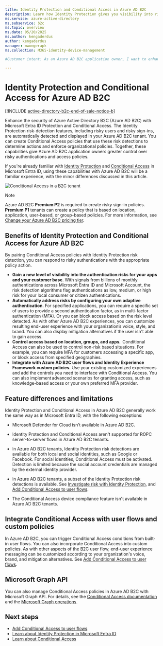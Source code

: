 ```yaml
---
title: Identity Protection and Conditional Access in Azure AD B2C
description: Learn how Identity Protection gives you visibility into risky sign-ins and risk detections. Find out how and Conditional Access lets you enforce organizational policies based on risk events in your Azure AD B2C tenants.
ms.service: azure-active-directory
ms.subservice: b2c
ms.topic: overview
ms.date: 05/20/2025
ms.author: kengaderdus
author: kengaderdus
manager: mwongerapk
ms.collection: M365-identity-device-management

#Customer intent: As an Azure AD B2C application owner, I want to enhance the security of my applications by using Identity Protection and Conditional Access, so that I can detect and respond to risky authentications and enforce organizational policies.

---
```


# Identity Protection and Conditional Access for Azure AD B2C
[!INCLUDE [active-directory-b2c-end-of-sale-notice-b](../../includes/active-directory-b2c-end-of-sale-notice-b.md)]

Enhance the security of Azure Active Directory B2C (Azure AD B2C) with Microsoft Entra ID Protection and Conditional Access. The Identity Protection risk-detection features, including risky users and risky sign-ins, are automatically detected and displayed in your Azure AD B2C tenant. You can create Conditional Access policies that use these risk detections to determine actions and enforce organizational policies. Together, these capabilities give Azure AD B2C application owners greater control over risky authentications and access policies.
  
If you're already familiar with [Identity Protection](../active-directory/identity-protection/overview-identity-protection.md) and [Conditional Access](../active-directory/conditional-access/overview.md) in Microsoft Entra ID, using these capabilities with Azure AD B2C will be a familiar experience, with the minor differences discussed in this article.

![Conditional Access in a B2C tenant](media/conditional-access-identity-protection-overview/conditional-access-b2c.png)

> [!NOTE]
> Azure AD B2C **Premium P2** is required to create risky sign-in policies. **Premium P1** tenants can create a policy that is based on location, application, user-based, or group-based policies. For more information, see [Change your Azure AD B2C pricing tier](billing.md#change-your-azure-ad-pricing-tier).

## Benefits of Identity Protection and Conditional Access for Azure AD B2C

By pairing Conditional Access policies with Identity Protection risk detection, you can respond to risky authentications with the appropriate policy action.

- **Gain a new level of visibility into the authentication risks for your apps and your customer base**. With signals from billions of monthly authentications across Microsoft Entra ID and Microsoft Account, the risk detection algorithms flag authentications as low, medium, or high risk for your local consumer or citizen authentications.
- **Automatically address risks by configuring your own adaptive authentication**. For specified applications, you can require a specific set of users to provide a second authentication factor, as in multi-factor authentication (MFA). Or you can block access based on the risk level detected. As with other Azure AD B2C experiences, you can customize resulting end-user experience  with your organization’s voice, style, and brand. You can also display mitigation alternatives if the user isn't able to gain access.
- **Control access based on location, groups, and apps**.  Conditional Access can also be used to control non-risk based situations. For example, you can require MFA for customers accessing a specific app, or block access from specified geographies.
- **Integrate with Azure AD B2C user flows and Identity Experience Framework custom policies**. Use your existing customized experiences and add the controls you need to interface with Conditional Access. You can also implement advanced scenarios for granting access, such as  knowledge-based access or your own preferred MFA provider.

## Feature differences and limitations

Identity Protection and Conditional Access in Azure AD B2C generally work the same way as in Microsoft Entra ID, with the following exceptions:

- Microsoft Defender for Cloud isn't available in Azure AD B2C.

- Identity Protection and Conditional Access aren't supported for ROPC server-to-server flows in Azure AD B2C tenants.

- In Azure AD B2C tenants, Identity Protection risk detections are available for both local and social identities, such as Google or Facebook. For social identities, Conditional Access must be activated. Detection is limited because the social account credentials are managed by the external identity provider.

- In Azure AD B2C tenants, a subset of the Identity Protection risk detections is available. See [Investigate risk with Identity Protection](identity-protection-investigate-risk.md), and [Add Conditional Access to user flows](conditional-access-user-flow.md).

- The Conditional Access device compliance feature isn't available in Azure AD B2C tenants.

## Integrate Conditional Access with user flows and custom policies

In Azure AD B2C, you can trigger Conditional Access conditions from built-in user flows. You can also incorporate Conditional Access into custom policies. As with other aspects of the B2C user flow, end-user experience messaging can be customized according to your organization's voice, brand, and mitigation alternatives. See [Add Conditional Access to user flows](conditional-access-user-flow.md).

## Microsoft Graph API

You can also manage Conditional Access policies in Azure AD B2C with Microsoft Graph API. For details, see the [Conditional Access documentation](../active-directory/conditional-access/overview.md) and the [Microsoft Graph operations](microsoft-graph-operations.md#conditional-access).

## Next steps

- [Add Conditional Access to user flows](conditional-access-user-flow.md)
- [Learn about Identity Protection in Microsoft Entra ID](../active-directory/identity-protection/overview-identity-protection.md)
- [Learn about Conditional Access](../active-directory/conditional-access/overview.md)
